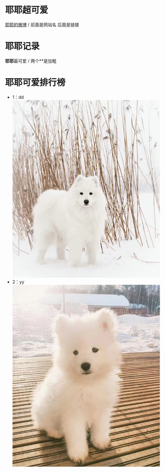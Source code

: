 # 耶耶超可爱
[耶耶的微博](https://weibo.com/u/7394892032)  / []() 前面是网站名 后面是链接

# 耶耶记录
**耶耶**最可爱  / 两个**是加粗

# 耶耶可爱排行榜
* 1：dd
  ![dd](https://github.com/Donglike128/2023zjude-5418/blob/main/file01/1.jpg?raw=true)
* 2：yy
  ![yy](https://github.com/Donglike128/2023zjude-5418/blob/main/file01/2.jpg?raw=true)
